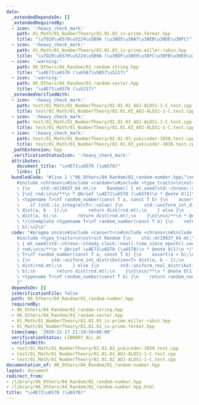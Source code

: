 ```yaml
---
data:
  _extendedDependsOn: []
  _extendedRequiredBy:
  - icon: ':heavy_check_mark:'
    path: 01_Math/01_NumberTheory/02.01.02_is-prime.fermat.hpp
    title: "\u7D20\u6570\u5224\u5B9A (\u30D5\u30A7\u30EB\u30DE\u30FC)"
  - icon: ':heavy_check_mark:'
    path: 01_Math/01_NumberTheory/02.01.03_is-prime.miller-rabin.hpp
    title: "\u7D20\u6570\u5224\u5B9A (\u30DF\u30E9\u30FC\u30FB\u30E9\u30D3\u30F3)"
  - icon: ':warning:'
    path: 06_Others/04_Random/02_random-string.hpp
    title: "\u4E71\u6570 (\u6587\u5B57\u5217)"
  - icon: ':warning:'
    path: 06_Others/04_Random/03_random-vector.hpp
    title: "\u4E71\u6570 (\u5217)"
  _extendedVerifiedWith:
  - icon: ':heavy_check_mark:'
    path: test/01_Math/01_NumberTheory/02.01.02_AOJ-ALDS1-1-C.test.cpp
    title: test/01_Math/01_NumberTheory/02.01.02_AOJ-ALDS1-1-C.test.cpp
  - icon: ':heavy_check_mark:'
    path: test/01_Math/01_NumberTheory/02.01.03_AOJ-ALDS1-1-C.test.cpp
    title: test/01_Math/01_NumberTheory/02.01.03_AOJ-ALDS1-1-C.test.cpp
  - icon: ':heavy_check_mark:'
    path: test/01_Math/01_NumberTheory/02.01.03_yukicoder-3030.test.cpp
    title: test/01_Math/01_NumberTheory/02.01.03_yukicoder-3030.test.cpp
  _pathExtension: hpp
  _verificationStatusIcon: ':heavy_check_mark:'
  attributes:
    document_title: "\u4E71\u6570 (\u6570)"
    links: []
  bundledCode: "#line 2 \"06_Others/04_Random/01_random-number.hpp\"\n#include <cassert>\n\
    #include <chrono>\n#include <random>\n#include <type_traits>\n\nstruct Random\
    \ {\n    std::mt19937_64 mt;\n    Random() { mt.seed(std::chrono::steady_clock::now().time_since_epoch().count());\
    \ }\n} rnd;\n\n/**\n * @brief \u4E71\u6570 (\u6570)\n * @note O(1)\n */\ntemplate\
    \ <typename T>\nT random_number(const T a, const T b) {\n    assert(a < b);\n\
    \    if (std::is_integral<T>::value) {\n        std::uniform_int_distribution<T>\
    \ dist(a, b - 1);\n        return dist(rnd.mt);\n    } else {\n        std::uniform_real_distribution<>\
    \ dist(a, b);\n        return dist(rnd.mt);\n    }\n}\n\n/**\n * @note O(1)\n\
    \ */\ntemplate <typename T>\nT random_number(const T b) {\n    return random_number(T(0),\
    \ b);\n}\n"
  code: "#pragma once\n#include <cassert>\n#include <chrono>\n#include <random>\n\
    #include <type_traits>\n\nstruct Random {\n    std::mt19937_64 mt;\n    Random()\
    \ { mt.seed(std::chrono::steady_clock::now().time_since_epoch().count()); }\n\
    } rnd;\n\n/**\n * @brief \u4E71\u6570 (\u6570)\n * @note O(1)\n */\ntemplate <typename\
    \ T>\nT random_number(const T a, const T b) {\n    assert(a < b);\n    if (std::is_integral<T>::value)\
    \ {\n        std::uniform_int_distribution<T> dist(a, b - 1);\n        return\
    \ dist(rnd.mt);\n    } else {\n        std::uniform_real_distribution<> dist(a,\
    \ b);\n        return dist(rnd.mt);\n    }\n}\n\n/**\n * @note O(1)\n */\ntemplate\
    \ <typename T>\nT random_number(const T b) {\n    return random_number(T(0), b);\n\
    }"
  dependsOn: []
  isVerificationFile: false
  path: 06_Others/04_Random/01_random-number.hpp
  requiredBy:
  - 06_Others/04_Random/02_random-string.hpp
  - 06_Others/04_Random/03_random-vector.hpp
  - 01_Math/01_NumberTheory/02.01.03_is-prime.miller-rabin.hpp
  - 01_Math/01_NumberTheory/02.01.02_is-prime.fermat.hpp
  timestamp: '2020-12-17 21:19:56+00:00'
  verificationStatus: LIBRARY_ALL_AC
  verifiedWith:
  - test/01_Math/01_NumberTheory/02.01.03_yukicoder-3030.test.cpp
  - test/01_Math/01_NumberTheory/02.01.03_AOJ-ALDS1-1-C.test.cpp
  - test/01_Math/01_NumberTheory/02.01.02_AOJ-ALDS1-1-C.test.cpp
documentation_of: 06_Others/04_Random/01_random-number.hpp
layout: document
redirect_from:
- /library/06_Others/04_Random/01_random-number.hpp
- /library/06_Others/04_Random/01_random-number.hpp.html
title: "\u4E71\u6570 (\u6570)"
---
```

